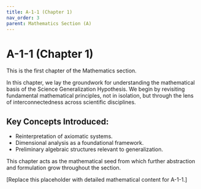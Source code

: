 ```yaml
---
title: A-1-1 (Chapter 1)
nav_order: 3
parent: Mathematics Section (A)
---
```


# A-1-1 (Chapter 1)

This is the first chapter of the Mathematics section.

In this chapter, we lay the groundwork for understanding the mathematical basis of the Science Generalization Hypothesis. We begin by revisiting fundamental mathematical principles, not in isolation, but through the lens of interconnectedness across scientific disciplines.

## Key Concepts Introduced:
- Reinterpretation of axiomatic systems.
- Dimensional analysis as a foundational framework.
- Preliminary algebraic structures relevant to generalization.

This chapter acts as the mathematical seed from which further abstraction and formulation grow throughout the section.

[Replace this placeholder with detailed mathematical content for A-1-1.]
